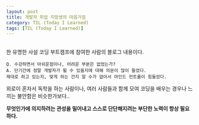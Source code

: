 ```yaml
---
layout: post
title: 개발자 취업 지망생의 마음가짐
category: TIL (Today I Learned)
tags: [TIL (Today I Learned)]
---
```


<br>
한 유명한 사설 코딩 부트캠프에 참여한 사람의 블로그 내용이다.

```
Q. 수강하면서 아쉬운점이나, 어려운 부분은 없었는가?
A. 단기간에 정말 개발자가 될 수 있을지에 대해 의문이 많이 들었다.
제대로 하고 있는지, 맞게 하는 건지 알 수가 없어서 마인드 컨트롤이 힘들었다.
```

외로이 혼자서 독학을 하는 사람이나, 여러 사람들과 함께 모여 코딩을 배우는 경우나 느끼는 불안함은 비슷한가보다..
<br>

**무엇인가에 의지하려는 관성을 밀어내고 스스로 단단해지려는 부단한 노력이 항상 필요하다.**

